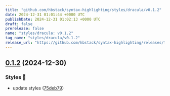 ```yaml
---
title: "github.com/hbstack/syntax-highlighting/styles/dracula/v0.1.2"
date: 2024-12-31 01:01:44 +0000 UTC
publishDate: 2024-12-31 01:02:13 +0000 UTC
draft: false
prerelease: false
name: "styles/dracula: v0.1.2"
tag_name: "styles/dracula/v0.1.2"
release_url: "https://github.com/hbstack/syntax-highlighting/releases/tag/styles/dracula/v0.1.2"
---
```


## [0.1.2](https://github.com/hbstack/syntax-highlighting/compare/styles/dracula/v0.1.1...styles/dracula/v0.1.2) (2024-12-30)


### Styles 🎨

* update styles ([75deb79](https://github.com/hbstack/syntax-highlighting/commit/75deb79773c00a91668118f44e1ffcf018513cd9))
